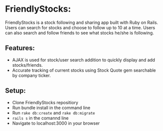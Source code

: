 # FriendlyStocks:

FriendlyStocks is a stock following and sharing app built with Ruby on Rails.  Users can search for stocks and choose to follow up to 10 at a time.  Users can also search and follow friends to see what stocks he/she is following.

## Features:

- AJAX is used for stock/user search addition to quickly display and add stocks/friends.
- Accurate tracking of current stocks using Stock Quote gem searchable by company ticker.

## Setup:

- Clone FriendlyStocks repositiory
- Run bundle install in the command line
- Run ```rake db:create``` and ```rake db:migrate```
- ```rails s``` in the comannd line
- Navigate to localhost:3000 in your browser

